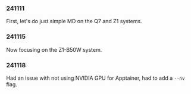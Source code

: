 ### 241111
First, let's do just simple MD on the Q7 and Z1 systems.


### 241115
Now focusing on the Z1-B50W system.


### 241118
Had an issue with not using NVIDIA GPU for Apptainer, had to add a `--nv` flag.